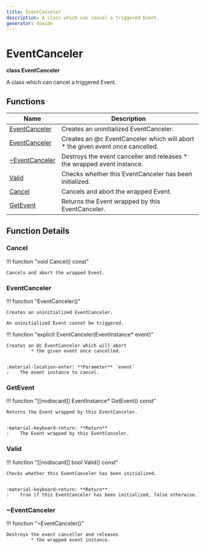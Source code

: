 ```yaml
---
title: EventCanceler
description: A class which can cancel a triggered Event. 
generator: doxide
---
```



# EventCanceler

**class  EventCanceler**


A class which can cancel a triggered Event.
     




## Functions

| Name | Description |
| ---- | ----------- |
| [EventCanceler](#EventCanceler) | Creates an uninitialized EventCanceler. |
| [EventCanceler](#EventCanceler) | Creates an @c EventCanceler which will abort * the given event once cancelled. |
| [~EventCanceler](#_u007eEventCanceler) | Destroys the event canceller and releases * the wrapped event instance.  |
| [Valid](#Valid) | Checks whether this EventCanceler has been initialized. |
| [Cancel](#Cancel) | Cancels and abort the wrapped Event.  |
| [GetEvent](#GetEvent) | Returns the Event wrapped by this EventCanceler. |

## Function Details

### Cancel<a name="Cancel"></a>
!!! function "void Cancel() const"

    
    Cancels and abort the wrapped Event.
             
    
    
    

### EventCanceler<a name="EventCanceler"></a>
!!! function "EventCanceler()"

    
    Creates an uninitialized EventCanceler.
    
    An uninitialized Event cannot be triggered.
            
    

!!! function "explicit EventCanceler(EventInstance&#42; event)"

    
    Creates an @c EventCanceler which will abort
             * the given event once cancelled.
    
    
    :material-location-enter: **Parameter** `event`
    :    The event instance to cancel.
                
    

### GetEvent<a name="GetEvent"></a>
!!! function "[[nodiscard]] EventInstance&#42; GetEvent() const"

    
    Returns the Event wrapped by this EventCanceler.
    
    
    :material-keyboard-return: **Return**
    :    The Event wrapped by this EventCanceler.
            
    

### Valid<a name="Valid"></a>
!!! function "[[nodiscard]] bool Valid() const"

    
    Checks whether this EventCanceler has been initialized.
    
    
    :material-keyboard-return: **Return**
    :    true if this EventCanceler has been initialized, false otherwise.
            
    

### ~EventCanceler<a name="_u007eEventCanceler"></a>
!!! function "~EventCanceler()"

    
    Destroys the event canceller and releases
             * the wrapped event instance.
             
    
    
    

